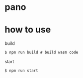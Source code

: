 # pano

# how to use

build
```
$ npm run build # build wasm code
```

start
```
$ npm run start
```
